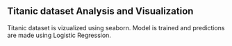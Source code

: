 ## Titanic dataset Analysis and Visualization
Titanic dataset is vizualized using seaborn.
Model is trained and predictions are made using Logistic Regression.
